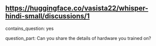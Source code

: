 ## https://huggingface.co/vasista22/whisper-hindi-small/discussions/1

contains_question: yes

question_part: Can you share the details of hardware you trained on?